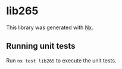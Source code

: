 # lib265

This library was generated with [Nx](https://nx.dev).

## Running unit tests

Run `nx test lib265` to execute the unit tests.
